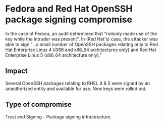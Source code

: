 # Fedora and Red Hat OpenSSH package signing compromise

In the case of Fedora, an audit determined that "nobody made use of the key
while the intruder was present". In (Red Hat's) case, the attacker was able to
sign "...a small number of OpenSSH packages relating only to Red Hat Enterprise
Linux 4 (i386 and x86_64 architectures only) and Red Hat Enterprise Linux 5
(x86_64 architecture only)."

## Impact

Several OpenSSH packages relating to RHEL 4 & 5 were signed by an unauthorized
entity and available for use.  New keys were rolled out.

## Type of compromise

Trust and Signing - Package signing infrastructure.
